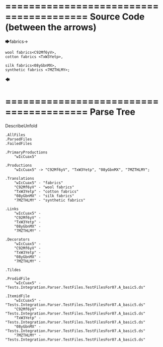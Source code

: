 ========================================
Source Code (between the arrows)
========================================

🡆fabrics<wIcCuax5>->


    wool fabrics<C92Mf6yV>,
    cotton fabrics <TxW3Yetp>,
	
    silk fabrics<08yGbnMX>,
    synthetic fabrics <7MZTHLMY>;
🡄

========================================
Parse Tree
========================================
DescribeUnfold

    .AllFiles
    .ParsedFiles
    .FailedFiles

    .PrimaryProductions
        "wIcCuax5" 

    .Productions
        "wIcCuax5" -> "C92Mf6yV", "TxW3Yetp", "08yGbnMX", "7MZTHLMY";

    .Translations
        "wIcCuax5" - "fabrics"
        "C92Mf6yV" - "wool fabrics"
        "TxW3Yetp" - "cotton fabrics"
        "08yGbnMX" - "silk fabrics"
        "7MZTHLMY" - "synthetic fabrics"

    .Links
        "wIcCuax5" - 
        "C92Mf6yV" - 
        "TxW3Yetp" - 
        "08yGbnMX" - 
        "7MZTHLMY" - 

    .Decorators
        "wIcCuax5" - 
        "C92Mf6yV" - 
        "TxW3Yetp" - 
        "08yGbnMX" - 
        "7MZTHLMY" - 

    .Tildes

    .ProdidFile
        "wIcCuax5" - "Tests.Integration.Parser.TestFiles.TestFilesFor07.A_basic5.ds"

    .ItemidFile
        "wIcCuax5" - "Tests.Integration.Parser.TestFiles.TestFilesFor07.A_basic5.ds"
        "C92Mf6yV" - "Tests.Integration.Parser.TestFiles.TestFilesFor07.A_basic5.ds"
        "TxW3Yetp" - "Tests.Integration.Parser.TestFiles.TestFilesFor07.A_basic5.ds"
        "08yGbnMX" - "Tests.Integration.Parser.TestFiles.TestFilesFor07.A_basic5.ds"
        "7MZTHLMY" - "Tests.Integration.Parser.TestFiles.TestFilesFor07.A_basic5.ds"

